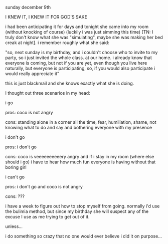 sunday december 9th


I KNEW IT, I KNEW IT FOR GOD'S SAKE


i had been anticipating it for days and tonight she came into my room (without knocking of course) (luckily i was just simming this time) [TN: I truly don't know what she was "simulating", maybe she was making her bed creak at night]. i remember roughly what she said:


"so, next sunday is my birthday, and i couldn't choose who to invite to my party, so i just invited the whole class. at our home. i already know that everyone is coming, but not if you are yet, even though you live here naturally, but everyone is participating, so, if you would also participate i would really appreciate it"


this is just blackmail and she knows exactly what she is doing.


I thought out three scenarios in my head:


i go

pros: coco is not angry

cons: standing alone in a corner all the time, fear, humiliation, shame, not knowing what to do and say and bothering everyone with my presence


i don't go

pros: i don't go

cons: coco is veeeeeeeeeery angry and if i stay in my room (where else should i go) i have to hear how much fun everyone is having without that boring girl


i can't go

pros: i don't go and coco is not angry

cons: ???


i have a week to figure out how to stop myself from going. normally i'd use the bulimia method, but since my birthday she will suspect any of the excuse I use as me trying to get out of it.


unless...


i do something so crazy that no one would ever believe i did it on purpose... 
